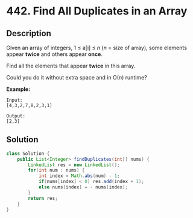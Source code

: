 # 442. Find All Duplicates in an Array

## Description

Given an array of integers, 1 ≤ a[i] ≤ *n* (*n* = size of array), some elements appear **twice** and others appear **once**.

Find all the elements that appear **twice** in this array.

Could you do it without extra space and in O(*n*) runtime?

**Example:**

```
Input:
[4,3,2,7,8,2,3,1]

Output:
[2,3]
```





## Solution

```java
class Solution {
    public List<Integer> findDuplicates(int[] nums) {
        LinkedList res = new LinkedList();
        for(int num : nums) {
            int index = Math.abs(num) - 1;
            if(nums[index] < 0) res.add(index + 1);
            else nums[index] = - nums[index];
        }
        return res;
    }
}
```

